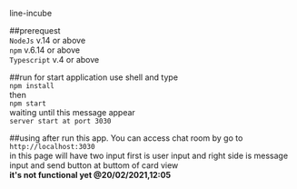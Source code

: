 line-incube

##prerequest  
```NodeJs``` v.14 or above  
```npm``` v.6.14 or above  
```Typescript``` v.4 or above  


##run
for start application use shell and type  
```npm install```  
then  
```npm start```  
waiting until this message appear  
```server start at port 3030```

##using
after run this app. You can access chat room by go to  
```http://localhost:3030```  
in this page will have two input first is user input and right side is message input and send button at buttom of card view  
**it's not functional yet @20/02/2021,12:05**
